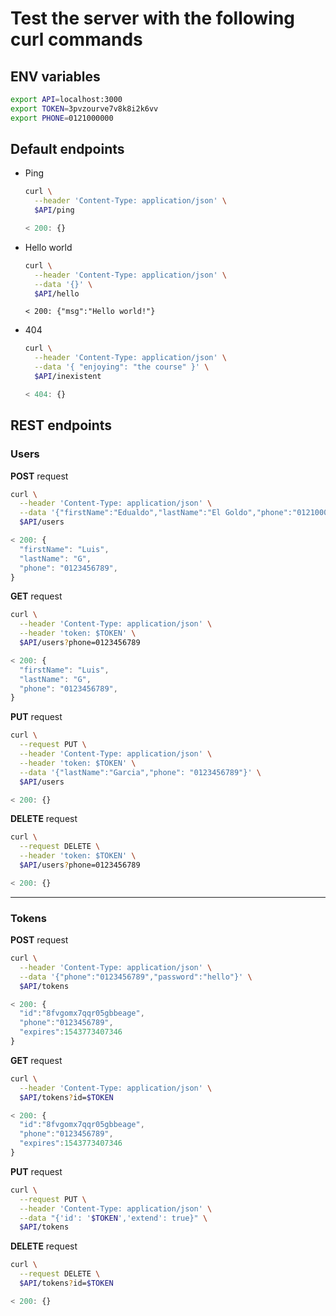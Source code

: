 # Test the server with the following curl commands

## ENV variables
```bash
export API=localhost:3000
export TOKEN=3pvzourve7v8k8i2k6vv
export PHONE=0121000000
```

## Default endpoints

- Ping
  ```bash
  curl \
    --header 'Content-Type: application/json' \
    $API/ping
  ```
  ```js
  < 200: {}
  ```


- Hello world
  ```bash
  curl \
    --header 'Content-Type: application/json' \
    --data '{}' \
    $API/hello
  ```
  `< 200: {"msg":"Hello world!"}`

- 404
  ```bash
  curl \
    --header 'Content-Type: application/json' \
    --data '{ "enjoying": "the course" }' \
    $API/inexistent
  ```
  ```js
  < 404: {}
  ```

## REST endpoints

### Users

**POST** request
```bash
curl \
  --header 'Content-Type: application/json' \
  --data '{"firstName":"Edualdo","lastName":"El Goldo","phone":"0121000000","password":"hello","tosAgreement":true}' \
  $API/users
```
```js
< 200: {
  "firstName": "Luis",
  "lastName": "G",
  "phone": "0123456789",
}
```

**GET** request
```bash
curl \
  --header 'Content-Type: application/json' \
  --header 'token: $TOKEN' \
  $API/users?phone=0123456789
```
```js
< 200: {
  "firstName": "Luis",
  "lastName": "G",
  "phone": "0123456789",
}
```

**PUT** request
```bash
curl \
  --request PUT \
  --header 'Content-Type: application/json' \
  --header 'token: $TOKEN' \
  --data '{"lastName":"Garcia","phone": "0123456789"}' \
  $API/users
```
```js
< 200: {}
```

**DELETE** request
```bash
curl \
  --request DELETE \
  --header 'token: $TOKEN' \
  $API/users?phone=0123456789
```
```js
< 200: {}
```
---
### Tokens

**POST** request
```bash
curl \
  --header 'Content-Type: application/json' \
  --data '{"phone":"0123456789","password":"hello"}' \
  $API/tokens
```
```js
< 200: {
  "id":"8fvgomx7qqr05gbbeage",
  "phone":"0123456789",
  "expires":1543773407346
}
```

**GET** request
```bash
curl \
  --header 'Content-Type: application/json' \
  $API/tokens?id=$TOKEN
```
```js
< 200: {
  "id":"8fvgomx7qqr05gbbeage",
  "phone":"0123456789",
  "expires":1543773407346
}
```

**PUT** request
```bash
curl \
  --request PUT \
  --header 'Content-Type: application/json' \
  --data "{'id': '$TOKEN','extend': true}" \
  $API/tokens
```

**DELETE** request
```bash
curl \
  --request DELETE \
  $API/tokens?id=$TOKEN
```
```js
< 200: {}
```